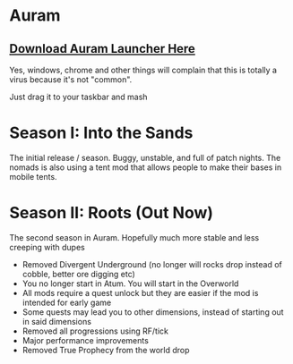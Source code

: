 # Auram

## [Download Auram Launcher Here](https://raw.githubusercontent.com/cyberpwnn/Auram/main/Auram.exe)
Yes, windows, chrome and other things will complain that this is totally a virus because it's not "common". 

Just drag it to your taskbar and mash

# Season I: Into the Sands
The initial release / season. Buggy, unstable, and full of patch nights. The nomads is also using a tent mod that allows people to make their bases in mobile tents.

# Season II: Roots (Out Now)
The second season in Auram. Hopefully much more stable and less creeping with dupes
- Removed Divergent Underground (no longer will rocks drop instead of cobble, better ore digging etc)
- You no longer start in Atum. You will start in the Overworld
- All mods require a quest unlock but they are easier if the mod is intended for early game
- Some quests may lead you to other dimensions, instead of starting out in said dimensions
- Removed all progressions using RF/tick
- Major performance improvements
- Removed True Prophecy from the world drop
